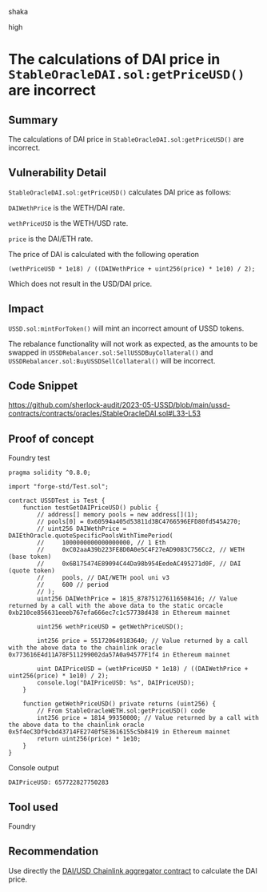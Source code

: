 shaka

high

# The calculations of DAI price in `StableOracleDAI.sol:getPriceUSD()` are incorrect

## Summary

The calculations of DAI price in `StableOracleDAI.sol:getPriceUSD()` are incorrect.

## Vulnerability Detail

`StableOracleDAI.sol:getPriceUSD()` calculates DAI price as follows:

`DAIWethPrice` is the WETH/DAI rate.

`wethPriceUSD` is the WETH/USD rate.

`price` is the DAI/ETH rate.

The price of DAI is calculated with the following operation
```solidity
(wethPriceUSD * 1e18) / ((DAIWethPrice + uint256(price) * 1e10) / 2);
```
Which does not result in the USD/DAI price.

## Impact

`USSD.sol:mintForToken()` will mint an incorrect amount of USSD tokens.

The rebalance functionality will not work as expected, as the amounts to be swapped in `USSDRebalancer.sol:SellUSSDBuyCollateral()` and `USSDRebalancer.sol:BuyUSSDSellCollateral()` will be incorrect.

## Code Snippet

https://github.com/sherlock-audit/2023-05-USSD/blob/main/ussd-contracts/contracts/oracles/StableOracleDAI.sol#L33-L53

## Proof of concept

Foundry test
```solidity
pragma solidity ^0.8.0;

import "forge-std/Test.sol";

contract USSDTest is Test {
    function testGetDAIPriceUSD() public {
        // address[] memory pools = new address[](1);
        // pools[0] = 0x60594a405d53811d3BC4766596EFD80fd545A270;
        // uint256 DAIWethPrice = DAIEthOracle.quoteSpecificPoolsWithTimePeriod(
        //     1000000000000000000, // 1 Eth
        //     0xC02aaA39b223FE8D0A0e5C4F27eAD9083C756Cc2, // WETH (base token)
        //     0x6B175474E89094C44Da98b954EedeAC495271d0F, // DAI (quote token)
        //     pools, // DAI/WETH pool uni v3
        //     600 // period
        // );
        uint256 DAIWethPrice = 1815_878751276116508416; // Value returned by a call with the above data to the static orcacle 0xb210ce856631eeeb767efa666ec7c1c57738d438 in Ethereum mainnet

        uint256 wethPriceUSD = getWethPriceUSD();
    
        int256 price = 551720649183640; // Value returned by a call with the above data to the chainlink oracle 0x773616E4d11A78F511299002da57A0a94577F1f4 in Ethereum mainnet

        uint DAIPriceUSD = (wethPriceUSD * 1e18) / ((DAIWethPrice + uint256(price) * 1e10) / 2);
        console.log("DAIPriceUSD: %s", DAIPriceUSD);
    }

    function getWethPriceUSD() private returns (uint256) {
        // From StableOracleWETH.sol:getPriceUSD() code
        int256 price = 1814_99350000; // Value returned by a call with the above data to the chainlink oracle 0x5f4eC3Df9cbd43714FE2740f5E3616155c5b8419 in Ethereum mainnet
        return uint256(price) * 1e10;
    }
}
```

Console output
```shell
DAIPriceUSD: 657722827750283
```

## Tool used

Foundry

## Recommendation

Use directly the [DAI/USD Chainlink aggregator contract](https://etherscan.io/address/0xAed0c38402a5d19df6E4c03F4E2DceD6e29c1ee9#readContract) to calculate the DAI price.